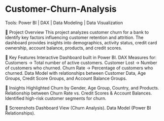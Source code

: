 # Customer-Churn-Analysis

Tools: Power BI | DAX | Data Modeling | Data Visualization

🔹 Project Overview
This project analyzes customer churn for a bank to identify key factors influencing customer retention and attrition. The dashboard provides insights into demographics, activity status, credit card ownership, account balance, products, and credit scores.

🔹 Key Features
Interactive Dashboard built in Power BI.
DAX Measures for:
Customers → Total number of active customers.
Customer Lost → Number of customers who churned.
Churn Rate → Percentage of customers who churned.
Data Model with relationships between Customer Data, Age Groups, Credit Score Groups, and Account Balance Groups.

🔹 Insights Highlighted
Churn by Gender, Age Group, Country, and Products.
Relationship between Churn Rate vs. Credit Scores & Account Balances.
Identified high-risk customer segments for churn.

🔹 Screenshots
Dashboard View (Churn Analysis).
Data Model (Power BI Relationships).
